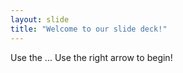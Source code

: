 ```yaml
---
layout: slide
title: "Welcome to our slide deck!"
---
```

Use the ...
Use the right arrow to begin!
